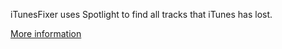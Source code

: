 iTunesFixer uses Spotlight to find all tracks that iTunes has lost.

[More information](http://itunes.pornel.net)